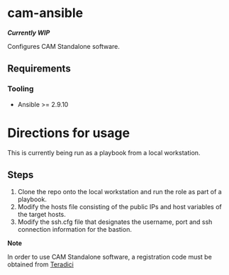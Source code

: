 # cam-ansible

***Currently WIP***

Configures CAM Standalone software. 

## Requirements
### Tooling
- Ansible >= 2.9.10

# Directions for usage
This is currently being run as a playbook from a local workstation. 

## Steps 
1. Clone the repo onto the local workstation and run the role as part of a playbook.
2. Modify the hosts file consisting of the public IPs and host variables of the target hosts.  
3. Modify the ssh.cfg file that designates the username, port and ssh connection information for the bastion.


**Note**

In order to use CAM Standalone software, a registration code
must be obtained from [Teradici](https://www.teradici.com/)
